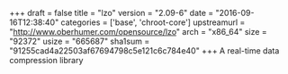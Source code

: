 +++
draft = false
title = "lzo"
version = "2.09-6"
date = "2016-09-16T12:38:40"
categories = ['base', 'chroot-core']
upstreamurl = "http://www.oberhumer.com/opensource/lzo"
arch = "x86_64"
size = "92372"
usize = "665687"
sha1sum = "91255cad4a22503af67694798c5e121c6c784e40"
+++
A real-time data compression library